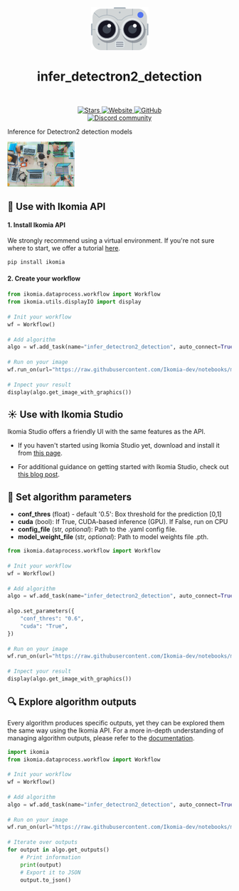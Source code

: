 <div align="center">
  <img src="https://raw.githubusercontent.com/Ikomia-hub/infer_detectron2_detection/main/icons/detectron2.png" alt="Algorithm icon">
  <h1 align="center">infer_detectron2_detection</h1>
</div>
<br />
<p align="center">
    <a href="https://github.com/Ikomia-hub/infer_detectron2_detection">
        <img alt="Stars" src="https://img.shields.io/github/stars/Ikomia-hub/infer_detectron2_detection">
    </a>
    <a href="https://app.ikomia.ai/hub/">
        <img alt="Website" src="https://img.shields.io/website/http/app.ikomia.ai/en.svg?down_color=red&down_message=offline&up_message=online">
    </a>
    <a href="https://github.com/Ikomia-hub/infer_detectron2_detection/blob/main/LICENSE.md">
        <img alt="GitHub" src="https://img.shields.io/github/license/Ikomia-hub/infer_detectron2_detection.svg?color=blue">
    </a>    
    <br>
    <a href="https://discord.com/invite/82Tnw9UGGc">
        <img alt="Discord community" src="https://img.shields.io/badge/Discord-white?style=social&logo=discord">
    </a> 
</p>

Inference for Detectron2 detection models

<img src="https://raw.githubusercontent.com/Ikomia-hub/infer_detectron2_detection/main/icons/output.jpg"  alt="Illustrative image" width="30%" height="30%">



## :rocket: Use with Ikomia API

#### 1. Install Ikomia API

We strongly recommend using a virtual environment. If you're not sure where to start, we offer a tutorial [here](https://www.ikomia.ai/blog/a-step-by-step-guide-to-creating-virtual-environments-in-python).

```sh
pip install ikomia
```

#### 2. Create your workflow


```python
from ikomia.dataprocess.workflow import Workflow
from ikomia.utils.displayIO import display

# Init your workflow
wf = Workflow()

# Add algorithm
algo = wf.add_task(name="infer_detectron2_detection", auto_connect=True)

# Run on your image  
wf.run_on(url="https://raw.githubusercontent.com/Ikomia-dev/notebooks/main/examples/img/img_work.jpg")

# Inpect your result
display(algo.get_image_with_graphics())

```

## :sunny: Use with Ikomia Studio

Ikomia Studio offers a friendly UI with the same features as the API.

- If you haven't started using Ikomia Studio yet, download and install it from [this page](https://www.ikomia.ai/studio).

- For additional guidance on getting started with Ikomia Studio, check out [this blog post](https://www.ikomia.ai/blog/how-to-get-started-with-ikomia-studio).

## :pencil: Set algorithm parameters
 
- **conf_thres** (float) - default '0.5': Box threshold for the prediction [0,1]
- **cuda** (bool): If True, CUDA-based inference (GPU). If False, run on CPU
- **config_file** (str, *optional*): Path to the .yaml config file.
- **model_weight_file** (str, *optional*): Path to model weights file .pth.


```python
from ikomia.dataprocess.workflow import Workflow

# Init your workflow
wf = Workflow()

# Add algorithm
algo = wf.add_task(name="infer_detectron2_detection", auto_connect=True)

algo.set_parameters({
    "conf_thres": "0.6",
    "cuda": "True",
})

# Run on your image  
wf.run_on(url="https://raw.githubusercontent.com/Ikomia-dev/notebooks/main/examples/img/img_work.jpg")

# Inpect your result
display(algo.get_image_with_graphics())
```

## :mag: Explore algorithm outputs

Every algorithm produces specific outputs, yet they can be explored them the same way using the Ikomia API. For a more in-depth understanding of managing algorithm outputs, please refer to the [documentation](https://ikomia-dev.github.io/python-api-documentation/advanced_guide/IO_management.html).

```python
import ikomia
from ikomia.dataprocess.workflow import Workflow

# Init your workflow
wf = Workflow()

# Add algorithm
algo = wf.add_task(name="infer_detectron2_detection", auto_connect=True)

# Run on your image  
wf.run_on(url="https://raw.githubusercontent.com/Ikomia-dev/notebooks/main/examples/img/img_work.jpg")

# Iterate over outputs
for output in algo.get_outputs()
    # Print information
    print(output)
    # Export it to JSON
    output.to_json()
```


